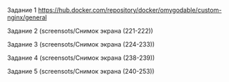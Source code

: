 Задание 1  https://hub.docker.com/repository/docker/omygodable/custom-nginx/general

Задание 2 (screensots/Снимок экрана (221-222))  

Задание 3 (screensots/Снимок экрана (224-233))  

Задание 4 (screensots/Снимок экрана (238-239))  

Задание 5 (screensots/Снимок экрана (240-253))  
